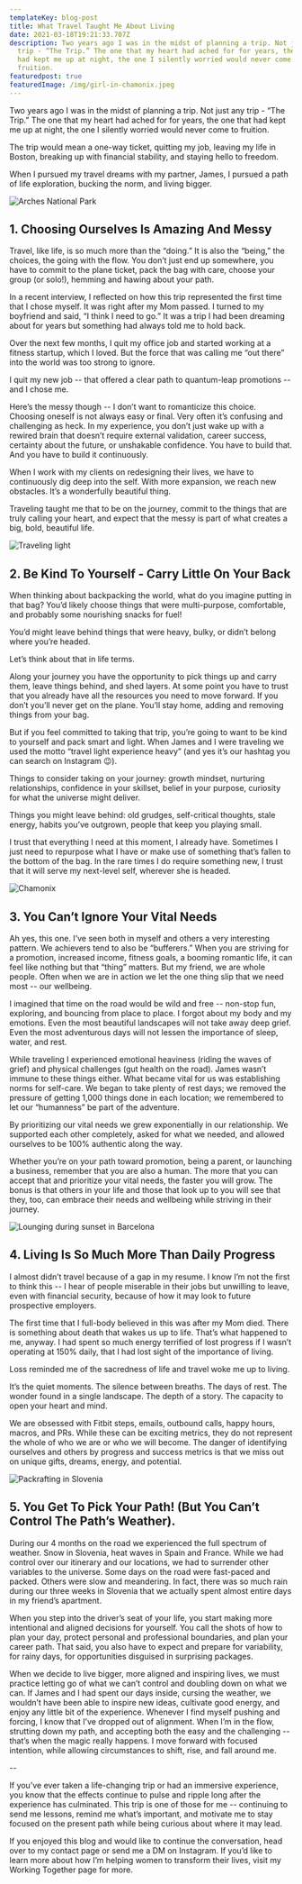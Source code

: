 ```yaml
---
templateKey: blog-post
title: What Travel Taught Me About Living
date: 2021-03-18T19:21:33.707Z
description: Two years ago I was in the midst of planning a trip. Not just any
  trip - “The Trip.” The one that my heart had ached for for years, the one that
  had kept me up at night, the one I silently worried would never come to
  fruition.
featuredpost: true
featuredImage: /img/girl-in-chamonix.jpeg
---
```

Two years ago I was in the midst of planning a trip. Not just any trip - “The Trip.” The one that my heart had ached for for years, the one that had kept me up at night, the one I silently worried would never come to fruition.

The trip would mean a one-way ticket, quitting my job, leaving my life in Boston, breaking up with financial stability, and staying hello to freedom.

When I pursued my travel dreams with my partner, James, I pursued a path of life exploration, bucking the norm, and living bigger. 



![Arches National Park](/img/file_006.jpeg "Arches National Park")

## 1. Choosing Ourselves Is Amazing And Messy

Travel, like life, is so much more than the “doing.” It is also the “being,” the choices, the going with the flow. You don’t just end up somewhere, you have to commit to the plane ticket, pack the bag with care, choose your group (or solo!), hemming and hawing about your path.

In a recent interview, I reflected on how this trip represented the first time that I chose myself. It was right after my Mom passed. I turned to my boyfriend and said, “I think I need to go.” It was a trip I had been dreaming about for years but something had always told me to hold back. 

Over the next few months, I quit my office job and started working at a fitness startup, which I loved. But the force that was calling me “out there” into the world was too strong to ignore. 

I quit my new job -- that offered a clear path to quantum-leap promotions -- and I chose me. 

Here’s the messy though -- I don’t want to romanticize this choice. Choosing oneself is not always easy or final. Very often it’s confusing and challenging as heck. In my experience, you don’t just wake up with a rewired brain that doesn’t require external validation, career success, certainty about the future, or unshakable confidence. You have to build that. And you have to build it continuously.

When I work with my clients on redesigning their lives, we have to continuously dig deep into the self. With more expansion, we reach new obstacles. It’s a wonderfully beautiful thing. 

Traveling taught me that to be on the journey, commit to the things that are truly calling your heart, and expect that the messy is part of what creates a big, bold, beautiful life.

![Traveling light](/img/file_015.jpeg "Traveling light")

## 2. Be Kind To Yourself - Carry Little On Your Back

When thinking about backpacking the world, what do you imagine putting in that bag? You’d likely choose things that were multi-purpose, comfortable, and probably some nourishing snacks for fuel!

You’d might leave behind things that were heavy, bulky, or didn’t belong where you’re headed.

Let’s think about that in life terms.

Along your journey you have the opportunity to pick things up and carry them, leave things behind, and shed layers. At some point you have to trust that you already have all the resources you need to move forward. If you don’t you’ll never get on the plane. You’ll stay home, adding and removing things from your bag.

But if you feel committed to taking that trip, you’re going to want to be kind to yourself and pack smart and light. When James and I were traveling we used the motto “travel light experience heavy” (and yes it’s our hashtag you can search on Instagram 😉).

Things to consider taking on your journey: growth mindset, nurturing relationships, confidence in your skillset, belief in your purpose, curiosity for what the universe might deliver.

Things you might leave behind: old grudges, self-critical thoughts, stale energy, habits you’ve outgrown, people that keep you playing small.

I trust that everything I need at this moment, I already have. Sometimes I just need to repurpose what I have or make use of something that’s fallen to the bottom of the bag. In the rare times I do require something new, I trust that it will serve my next-level self, wherever she is headed.

![Chamonix](/img/file_009.jpeg "Traveling and hiking in Chamonix")

## 3. You Can’t Ignore Your Vital Needs

Ah yes, this one. I’ve seen both in myself and others a very interesting pattern. We achievers tend to also be “bufferers.” When you are striving for a promotion, increased income, fitness goals, a booming romantic life, it can feel like nothing but that “thing” matters. But my friend, we are whole people. Often when we are in action we let the one thing slip that we need most -- our wellbeing.

I imagined that time on the road would be wild and free -- non-stop fun, exploring, and bouncing from place to place. I forgot about my body and my emotions. Even the most beautiful landscapes will not take away deep grief. Even the most adventurous days will not lessen the importance of sleep, water, and rest. 

While traveling I experienced emotional heaviness (riding the waves of grief) and physical challenges (gut health on the road). James wasn’t immune to these things either. What became vital for us was establishing norms for self-care. We began to take plenty of rest days; we removed the pressure of getting 1,000 things done in each location; we remembered to let our “humanness” be part of the adventure.

By prioritizing our vital needs we grew exponentially in our relationship. We supported each other completely, asked for what we needed, and allowed ourselves to be 100% authentic along the way.

Whether you’re on your path toward promotion, being a parent, or launching a business, remember that you are also a human. The more that you can accept that and prioritize your vital needs, the faster you will grow. The bonus is that others in your life and those that look up to you will see that they, too, can embrace their needs and wellbeing while striving in their journey.

![Lounging during sunset in Barcelona](/img/file_000.jpeg "Sunset Barcelona")

## 4. Living Is So Much More Than Daily Progress

I almost didn’t travel because of a gap in my resume. I know I’m not the first to think this -- I hear of people miserable in their jobs but unwilling to leave, even with financial security, because of how it may look to future prospective employers. 

The first time that I full-body believed in this was after my Mom died. There is something about death that wakes us up to life. That’s what happened to me, anyway. I had spent so much energy terrified of lost progress if I wasn’t operating at 150% daily, that I had lost sight of the importance of living.

Loss reminded me of the sacredness of life and travel woke me up to living. 

It’s the quiet moments. The silence between breaths. The days of rest. The wonder found in a single landscape. The depth of a story. The capacity to open your heart and mind.

We are obsessed with Fitbit steps, emails, outbound calls, happy hours, macros, and PRs. While these can be exciting metrics, they do not represent the whole of who we are or who we will become. The danger of identifying ourselves and others by progress and success metrics is that we miss out on unique gifts, dreams, energy, and potential. 

![Packrafting in Slovenia ](/img/file_011.png "Packrafting in Slovenia ")

## 5. You Get To Pick Your Path! (But You Can’t Control The Path’s Weather).

During our 4 months on the road we experienced the full spectrum of weather. Snow in Slovenia, heat waves in Spain and France. While we had control over our itinerary and our locations, we had to surrender other variables to the universe. Some days on the road were fast-paced and packed. Others were slow and meandering. In fact, there was so much rain during our three weeks in Slovenia that we actually spent almost entire days in my friend’s apartment. 

When you step into the driver’s seat of your life, you start making more intentional and aligned decisions for yourself. You call the shots of how to plan your day, protect personal and professional boundaries, and plan your career path. That said, you also have to expect and prepare for variability, for rainy days, for opportunities disguised in surprising packages.

When we decide to live bigger, more aligned and inspiring lives, we must practice letting go of what we can’t control and doubling down on what we can. If James and I had spent our days inside, cursing the weather, we wouldn’t have been able to inspire new ideas, cultivate good energy, and enjoy any little bit of the experience. Whenever I find myself pushing and forcing, I know that I’ve dropped out of alignment. When I’m in the flow, strutting down my path, and accepting both the easy and the challenging -- that’s when the magic really happens. I move forward with focused intention, while allowing circumstances to shift, rise, and fall around me. 

\--

If you’ve ever taken a life-changing trip or had an immersive experience, you know that the effects continue to pulse and ripple long after the experience has culminated. This trip is one of those for me -- continuing to send me lessons, remind me what’s important, and motivate me to stay focused on the present path while being curious about where it may lead.

If you enjoyed this blog and would like to continue the conversation, head over to my contact page or send me a DM on Instagram. If you’d like to learn more about how I’m helping women to transform their lives, visit my Working Together page for more.